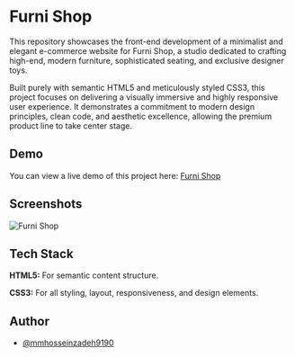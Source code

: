 # Furni Shop

This repository showcases the front-end development of a minimalist and elegant e-commerce website for Furni Shop, a studio dedicated to crafting high-end, modern furniture, sophisticated seating, and exclusive designer toys.

Built purely with semantic HTML5 and meticulously styled CSS3, this project focuses on delivering a visually immersive and highly responsive user experience. It demonstrates a commitment to modern design principles, clean code, and aesthetic excellence, allowing the premium product line to take center stage.

## Demo

You can view a live demo of this project here: [Furni Shop]()

## Screenshots

![Furni Shop]()

## Tech Stack

**HTML5:** For semantic content structure.

**CSS3:** For all styling, layout, responsiveness, and design elements.

## Author

- [@mmhosseinzadeh9190](https://github.com/mmhosseinzadeh9190)
